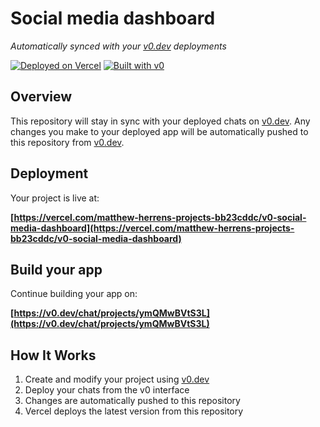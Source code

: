 # Social media dashboard

*Automatically synced with your [v0.dev](https://v0.dev) deployments*

[![Deployed on Vercel](https://img.shields.io/badge/Deployed%20on-Vercel-black?style=for-the-badge&logo=vercel)](https://vercel.com/matthew-herrens-projects-bb23cddc/v0-social-media-dashboard)
[![Built with v0](https://img.shields.io/badge/Built%20with-v0.dev-black?style=for-the-badge)](https://v0.dev/chat/projects/ymQMwBVtS3L)

## Overview

This repository will stay in sync with your deployed chats on [v0.dev](https://v0.dev).
Any changes you make to your deployed app will be automatically pushed to this repository from [v0.dev](https://v0.dev).

## Deployment

Your project is live at:

**[https://vercel.com/matthew-herrens-projects-bb23cddc/v0-social-media-dashboard](https://vercel.com/matthew-herrens-projects-bb23cddc/v0-social-media-dashboard)**

## Build your app

Continue building your app on:

**[https://v0.dev/chat/projects/ymQMwBVtS3L](https://v0.dev/chat/projects/ymQMwBVtS3L)**

## How It Works

1. Create and modify your project using [v0.dev](https://v0.dev)
2. Deploy your chats from the v0 interface
3. Changes are automatically pushed to this repository
4. Vercel deploys the latest version from this repository